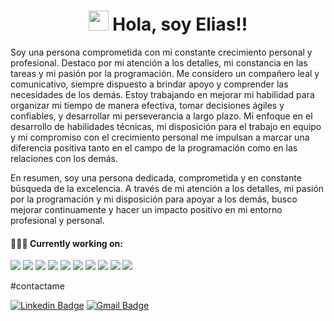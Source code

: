 <h1 align="center"><img src="https://media.giphy.com/media/hvRJCLFzcasrR4ia7z/giphy.gif" width="32px"> Hola, soy Elias!!</h1></img>

Soy una persona comprometida con mi constante crecimiento personal y profesional. Destaco por mi atención a los detalles, mi constancia en las tareas y mi pasión por la programación. Me considero un compañero leal y comunicativo, siempre dispuesto a brindar apoyo y comprender las necesidades de los demás. Estoy trabajando en mejorar mi habilidad para organizar mi tiempo de manera efectiva, tomar decisiones ágiles y confiables, y desarrollar mi perseverancia a largo plazo. Mi enfoque en el desarrollo de habilidades técnicas, mi disposición para el trabajo en equipo y mi compromiso con el crecimiento personal me impulsan a marcar una diferencia positiva tanto en el campo de la programación como en las relaciones con los demás.

En resumen, soy una persona dedicada, comprometida y en constante búsqueda de la excelencia. A través de mi atención a los detalles, mi pasión por la programación y mi disposición para apoyar a los demás, busco mejorar continuamente y hacer un impacto positivo en mi entorno profesional y personal.

#### 👨🏻‍💻 Currently working on:

<a src="https://www.javascript.com/"><img src="https://img.icons8.com/color/48/000000/javascript.png"/></a>
<a src="https://reactjs.org/"><img src="https://img.icons8.com/color/48/000000/react-native.png"/></a>
<a src="https://www.typescriptlang.org/"><img src="https://img.icons8.com/color/48/000000/typescript.png"/></a>
<a src="https://nodejs.org/"><img src="https://img.icons8.com/color/48/000000/nodejs.png"/></a>
<a src="https://www.mongodb.com/"><img src="https://img.icons8.com/color/48/000000/mongodb.png"/></a>
<a src="https://visualstudio.microsoft.com/"><img src="https://img.icons8.com/color/48/000000/visual-studio.png"/></a>
<a src="https://www.npmjs.com/"><img src="https://img.icons8.com/color/48/000000/npm.png"/></a>
<a src="https://github.com/"><img src="https://img.icons8.com/color/48/000000/github--v1.png"/></a>
<a src="https://www.w3schools.com/css/"><img src="https://img.icons8.com/color/48/000000/css3.png"/></a>
<a src="https://www.w3schools.com/html/"><img src="https://img.icons8.com/color/48/000000/html-5.png"/></a>

#contactame

[![Linkedin Badge](https://img.shields.io/badge/-EliasChanquia-blue?style=flat&logo=Linkedin&logoColor=white&link=https://linkedin.com/in/eliaschanquia/)](https://www.linkedin.com/in/eliaschanquia/)
[![Gmail Badge](https://img.shields.io/badge/-chanquiaelias8-c14438?style=flat&logo=Gmail&logoColor=white&link=mailto:chanquiaelias8@gmail.com)](mailto:chanquiaelias8@gmail.com)
<!-- [![Website Badge](https://img.shields.io/badge/-jessicalim.me-47CCCC?style=flat&logo=Google-Chrome&logoColor=white&link=https://jessicalim.me)](https://jessicalim.me) -->
